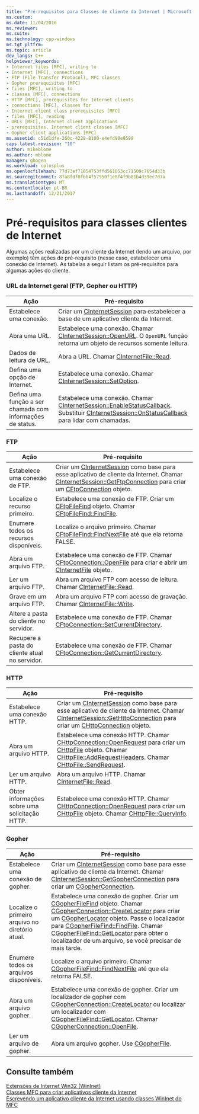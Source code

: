 ```yaml
---
title: "Pré-requisitos para Classes de cliente da Internet | Microsoft Docs"
ms.custom: 
ms.date: 11/04/2016
ms.reviewer: 
ms.suite: 
ms.technology: cpp-windows
ms.tgt_pltfrm: 
ms.topic: article
dev_langs: C++
helpviewer_keywords:
- Internet files [MFC], writing to
- Internet [MFC], connections
- FTP (File Transfer Protocol), MFC classes
- Gopher prerequisites [MFC]
- files [MFC], writing to
- classes [MFC], connections
- HTTP [MFC], prerequisites for Internet clients
- connections [MFC], classes for
- Internet client class prerequisites [MFC]
- files [MFC], reading
- URLs [MFC], Internet client applications
- prerequisites, Internet client classes [MFC]
- Gopher client applications [MFC]
ms.assetid: c51d1dfe-260c-4228-8100-e4efd90e9599
caps.latest.revision: "10"
author: mikeblome
ms.author: mblome
manager: ghogen
ms.workload: cplusplus
ms.openlocfilehash: 77d73ef71854753ffd561053cc71509c7654d33b
ms.sourcegitcommit: 8fa8fdf0fbb4f57950f1e8f4f9b81b4d39ec7d7a
ms.translationtype: MT
ms.contentlocale: pt-BR
ms.lasthandoff: 12/21/2017
---
```

# <a name="prerequisites-for-internet-client-classes"></a>Pré-requisitos para classes clientes de Internet
Algumas ações realizadas por um cliente da Internet (lendo um arquivo, por exemplo) têm ações de pré-requisito (nesse caso, estabelecer uma conexão de Internet). As tabelas a seguir listam os pré-requisitos para algumas ações do cliente.  
  
### <a name="general-internet-url-ftp-gopher-or-http"></a>URL da Internet geral (FTP, Gopher ou HTTP)  
  
|Ação|Pré-requisito|  
|------------|------------------|  
|Estabelece uma conexão.|Criar um [CInternetSession](../mfc/reference/cinternetsession-class.md) para estabelecer a base de um aplicativo cliente da Internet.|  
|Abra uma URL.|Estabelece uma conexão. Chamar [CInternetSession::OpenURL](../mfc/reference/cinternetsession-class.md#openurl). O `OpenURL` função retorna um objeto de recursos somente leitura.|  
|Dados de leitura de URL.|Abra a URL. Chamar [CInternetFile::Read](../mfc/reference/cinternetfile-class.md#read).|  
|Defina uma opção de Internet.|Estabelece uma conexão. Chamar [CInternetSession::SetOption](../mfc/reference/cinternetsession-class.md#setoption).|  
|Defina uma função a ser chamada com informações de status.|Estabelece uma conexão. Chamar [CInternetSession::EnableStatusCallback](../mfc/reference/cinternetsession-class.md#enablestatuscallback). Substituir [CInternetSession::OnStatusCallback](../mfc/reference/cinternetsession-class.md#onstatuscallback) para lidar com chamadas.|  
  
### <a name="ftp"></a>FTP  
  
|Ação|Pré-requisito|  
|------------|------------------|  
|Estabelece uma conexão de FTP.|Criar um [CInternetSession](../mfc/reference/cinternetsession-class.md) como base para esse aplicativo de cliente da Internet. Chamar [CInternetSession::GetFtpConnection](../mfc/reference/cinternetsession-class.md#getftpconnection) para criar um [CFtpConnection](../mfc/reference/cftpconnection-class.md) objeto.|  
|Localize o recurso primeiro.|Estabelece uma conexão de FTP. Criar um [CFtpFileFind](../mfc/reference/cftpfilefind-class.md) objeto. Chamar [CFtpFileFind::FindFile](../mfc/reference/cftpfilefind-class.md#findfile).|  
|Enumere todos os recursos disponíveis.|Localize o arquivo primeiro. Chamar [CFtpFileFind::FindNextFile](../mfc/reference/cftpfilefind-class.md#findnextfile) até que ela retorna FALSE.|  
|Abra um arquivo FTP.|Estabelece uma conexão de FTP. Chamar [CFtpConnection::OpenFile](../mfc/reference/cftpconnection-class.md#openfile) para criar e abrir um [CInternetFile](../mfc/reference/cinternetfile-class.md) objeto.|  
|Ler um arquivo FTP.|Abra um arquivo FTP com acesso de leitura. Chamar [CInternetFile::Read](../mfc/reference/cinternetfile-class.md#read).|  
|Grave em um arquivo FTP.|Abra um arquivo FTP com acesso de gravação. Chamar [CInternetFile::Write](../mfc/reference/cinternetfile-class.md#write).|  
|Altere a pasta do cliente no servidor.|Estabelece uma conexão de FTP. Chamar [CFtpConnection::SetCurrentDirectory](../mfc/reference/cftpconnection-class.md#setcurrentdirectory).|  
|Recupere a pasta do cliente atual no servidor.|Estabelece uma conexão de FTP. Chamar [CFtpConnection::GetCurrentDirectory](../mfc/reference/cftpconnection-class.md#getcurrentdirectory).|  
  
### <a name="http"></a>HTTP  
  
|Ação|Pré-requisito|  
|------------|------------------|  
|Estabelece uma conexão HTTP.|Criar um [CInternetSession](../mfc/reference/cinternetsession-class.md) como base para esse aplicativo de cliente da Internet. Chamar [CInternetSession::GetHttpConnection](../mfc/reference/cinternetsession-class.md#gethttpconnection) para criar um [CHttpConnection](../mfc/reference/chttpconnection-class.md) objeto.|  
|Abra um arquivo HTTP.|Estabelece uma conexão HTTP. Chamar [CHttpConnection::OpenRequest](../mfc/reference/chttpconnection-class.md#openrequest) para criar um [CHttpFile](../mfc/reference/chttpfile-class.md) objeto. Chamar [CHttpFile::AddRequestHeaders](../mfc/reference/chttpfile-class.md#addrequestheaders). Chamar [CHttpFile::SendRequest](../mfc/reference/chttpfile-class.md#sendrequest).|  
|Ler um arquivo HTTP.|Abra um arquivo HTTP. Chamar [CInternetFile::Read](../mfc/reference/cinternetfile-class.md#read).|  
|Obter informações sobre uma solicitação HTTP.|Estabelece uma conexão HTTP. Chamar [CHttpConnection::OpenRequest](../mfc/reference/chttpconnection-class.md#openrequest) para criar um [CHttpFile](../mfc/reference/chttpfile-class.md) objeto. Chamar [CHttpFile::QueryInfo](../mfc/reference/chttpfile-class.md#queryinfo).|  
  
### <a name="gopher"></a>Gopher  
  
|Ação|Pré-requisito|  
|------------|------------------|  
|Estabelece uma conexão de gopher.|Criar um [CInternetSession](../mfc/reference/cinternetsession-class.md) como base para esse aplicativo de cliente da Internet. Chamar [CInternetSession::GetGopherConnection](../mfc/reference/cinternetsession-class.md#getgopherconnection) para criar um [CGopherConnection](../mfc/reference/cgopherconnection-class.md).|  
|Localize o primeiro arquivo no diretório atual.|Estabelece uma conexão de gopher. Criar um [CGopherFileFind](../mfc/reference/cgopherfilefind-class.md) objeto. Chamar [CGopherConnection::CreateLocator](../mfc/reference/cgopherconnection-class.md#createlocator) para criar um [CGopherLocator](../mfc/reference/cgopherlocator-class.md) objeto. Passe o localizador para [CGopherFileFind::FindFile](../mfc/reference/cgopherfilefind-class.md#findfile). Chamar [CGopherFileFind::GetLocator](../mfc/reference/cgopherfilefind-class.md#getlocator) para obter o localizador de um arquivo, se você precisar de mais tarde.|  
|Enumere todos os arquivos disponíveis.|Localize o arquivo primeiro. Chamar [CGopherFileFind::FindNextFile](../mfc/reference/cgopherfilefind-class.md#findnextfile) até que ela retorna FALSE.|  
|Abra um arquivo gopher.|Estabelece uma conexão de gopher. Criar um localizador de gopher com [CGopherConnection::CreateLocator](../mfc/reference/cgopherconnection-class.md#createlocator) ou localizar um localizador com [CGopherFileFind::GetLocator](../mfc/reference/cgopherfilefind-class.md#getlocator). Chamar [CGopherConnection::OpenFile](../mfc/reference/cgopherconnection-class.md#openfile).|  
|Ler um arquivo de gopher.|Abra um arquivo gopher. Use [CGopherFile](../mfc/reference/cgopherfile-class.md).|  
  
## <a name="see-also"></a>Consulte também  
 [Extensões de Internet Win32 (WinInet)](../mfc/win32-internet-extensions-wininet.md)   
 [Classes MFC para criar aplicativos cliente da Internet](../mfc/mfc-classes-for-creating-internet-client-applications.md)   
 [Escrevendo um aplicativo cliente da Internet usando classes WinInet do MFC](../mfc/writing-an-internet-client-application-using-mfc-wininet-classes.md)
